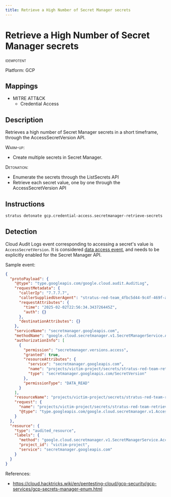 ```yaml
---
title: Retrieve a High Number of Secret Manager secrets
---
```


# Retrieve a High Number of Secret Manager secrets


 <span class="smallcaps w3-badge w3-blue w3-round w3-text-white" title="This attack technique can be detonated multiple times">idempotent</span> 

Platform: GCP

## Mappings

- MITRE ATT&CK
    - Credential Access



## Description


Retrieves a high number of Secret Manager secrets in a short timeframe, through the AccessSecretVersion API.

<span style="font-variant: small-caps;">Warm-up</span>: 

- Create multiple secrets in Secret Manager.

<span style="font-variant: small-caps;">Detonation</span>: 

- Enumerate the secrets through the ListSecrets API
- Retrieve each secret value, one by one through the AccessSecretVersion API


## Instructions

```bash title="Detonate with Stratus Red Team"
stratus detonate gcp.credential-access.secretmanager-retrieve-secrets
```
## Detection

Cloud Audit Logs event corresponding to accessing a secret's value is <code>AccessSecretVersion</code>. 
It is considered [data access event](https://cloud.google.com/secret-manager/docs/audit-logging), and needs to be explicitly enabled for the Secret Manager API. 

Sample event:

```json hl_lines="18 20 25"
{
  "protoPayload": {
    "@type": "type.googleapis.com/google.cloud.audit.AuditLog",
    "requestMetadata": {
      "callerIp": "7.7.7.7",
      "callerSuppliedUserAgent": "stratus-red-team_4fbc5d44-9c4f-469f-a15b-0c85e6ad3241 grpc-go/1.70.0,gzip(gfe)",
      "requestAttributes": {
        "time": "2025-02-02T22:56:34.343726445Z",
        "auth": {}
      },
      "destinationAttributes": {}
    },
    "serviceName": "secretmanager.googleapis.com",
    "methodName": "google.cloud.secretmanager.v1.SecretManagerService.AccessSecretVersion",
    "authorizationInfo": [
      {
        "permission": "secretmanager.versions.access",
        "granted": true,
        "resourceAttributes": {
          "service": "secretmanager.googleapis.com",
          "name": "projects/victim-project/secrets/stratus-red-team-retrieve-secret-8/versions/latest",
          "type": "secretmanager.googleapis.com/SecretVersion"
        },
        "permissionType": "DATA_READ"
      }
    ],
    "resourceName": "projects/victim-project/secrets/stratus-red-team-retrieve-secret-8/versions/latest",
    "request": {
      "name": "projects/victim-project/secrets/stratus-red-team-retrieve-secret-8/versions/latest",
      "@type": "type.googleapis.com/google.cloud.secretmanager.v1.AccessSecretVersionRequest"
    }
  },
  "resource": {
    "type": "audited_resource",
    "labels": {
      "method": "google.cloud.secretmanager.v1.SecretManagerService.AccessSecretVersion",
      "project_id": "victim-project",
      "service": "secretmanager.googleapis.com"
    }
  }
}
```

References:

- https://cloud.hacktricks.wiki/en/pentesting-cloud/gcp-security/gcp-services/gcp-secrets-manager-enum.html



